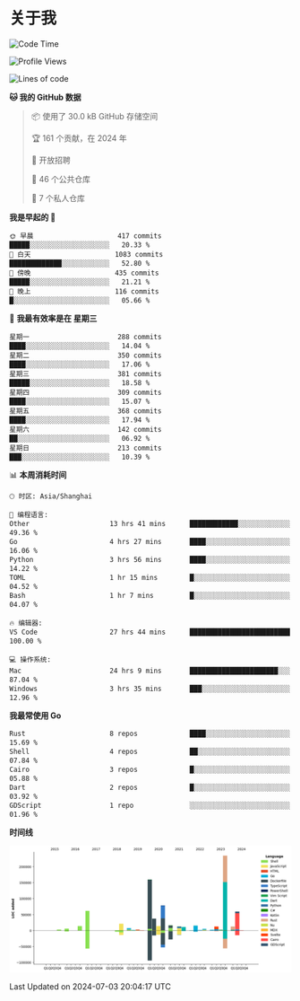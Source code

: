 # 关于我

<!--START_SECTION:waka-->
![Code Time](http://img.shields.io/badge/Code%20Time-2%2C895%20hrs%2051%20mins-blue)

![Profile Views](http://img.shields.io/badge/%E4%B8%AA%E4%BA%BA%E8%B5%84%E6%96%99%E8%A7%82%E7%9C%8B%E6%AC%A1%E6%95%B0-0-blue)

![Lines of code](https://img.shields.io/badge/%E4%BB%8E%E3%80%8CHello%20World%E3%80%8D%E8%B5%B7%E6%88%91%E5%B7%B2%E7%BB%8F%E5%86%99%E4%BA%86-789.7%20thousand%20%E8%A1%8C%E4%BB%A3%E7%A0%81-blue)

**🐱 我的 GitHub 数据** 

> 📦  使用了 30.0 kB GitHub 存储空间 
 > 
> 🏆 161 个贡献，在 2024 年
 > 
> 💼 开放招聘
 > 
> 📜 46 个公共仓库 
 > 
> 🔑 7 个私人仓库 
 > 
**我是早起的 🐤** 

```text
🌞 早晨                     417 commits         █████░░░░░░░░░░░░░░░░░░░░   20.33 % 
🌆 白天                     1083 commits        █████████████░░░░░░░░░░░░   52.80 % 
🌃 傍晚                     435 commits         █████░░░░░░░░░░░░░░░░░░░░   21.21 % 
🌙 晚上                     116 commits         █░░░░░░░░░░░░░░░░░░░░░░░░   05.66 % 
```
📅 **我最有效率是在 星期三** 

```text
星期一                      288 commits         ████░░░░░░░░░░░░░░░░░░░░░   14.04 % 
星期二                      350 commits         ████░░░░░░░░░░░░░░░░░░░░░   17.06 % 
星期三                      381 commits         █████░░░░░░░░░░░░░░░░░░░░   18.58 % 
星期四                      309 commits         ████░░░░░░░░░░░░░░░░░░░░░   15.07 % 
星期五                      368 commits         ████░░░░░░░░░░░░░░░░░░░░░   17.94 % 
星期六                      142 commits         ██░░░░░░░░░░░░░░░░░░░░░░░   06.92 % 
星期日                      213 commits         ███░░░░░░░░░░░░░░░░░░░░░░   10.39 % 
```


📊 **本周消耗时间** 

```text
🕑︎ 时区: Asia/Shanghai

💬 编程语言: 
Other                    13 hrs 41 mins      ████████████░░░░░░░░░░░░░   49.36 % 
Go                       4 hrs 27 mins       ████░░░░░░░░░░░░░░░░░░░░░   16.06 % 
Python                   3 hrs 56 mins       ████░░░░░░░░░░░░░░░░░░░░░   14.22 % 
TOML                     1 hr 15 mins        █░░░░░░░░░░░░░░░░░░░░░░░░   04.52 % 
Bash                     1 hr 7 mins         █░░░░░░░░░░░░░░░░░░░░░░░░   04.07 % 

🔥 编辑器: 
VS Code                  27 hrs 44 mins      █████████████████████████   100.00 % 

💻 操作系统: 
Mac                      24 hrs 9 mins       ██████████████████████░░░   87.04 % 
Windows                  3 hrs 35 mins       ███░░░░░░░░░░░░░░░░░░░░░░   12.96 % 
```

**我最常使用 Go** 

```text
Rust                     8 repos             ████░░░░░░░░░░░░░░░░░░░░░   15.69 % 
Shell                    4 repos             ██░░░░░░░░░░░░░░░░░░░░░░░   07.84 % 
Cairo                    3 repos             █░░░░░░░░░░░░░░░░░░░░░░░░   05.88 % 
Dart                     2 repos             █░░░░░░░░░░░░░░░░░░░░░░░░   03.92 % 
GDScript                 1 repo              ░░░░░░░░░░░░░░░░░░░░░░░░░   01.96 % 
```



**时间线**

![Lines of Code chart](https://raw.githubusercontent.com/catusax/catusax/master/assets/bar_graph.png)


 Last Updated on 2024-07-03 20:04:17 UTC
<!--END_SECTION:waka-->
